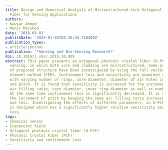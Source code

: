 ```yaml
---
title: Design and Numerical Analysis of Microstructured-Core Octagonal Photonic Crystal
  Fiber for Sensing Applications
authors:
- Kawsar Ahmed
- Monir Morshed
date: '2016-03-01'
publishDate: '2025-01-03T02:26:44.758400Z'
publication_types:
- article-journal
publication: '*Sensing and Bio-Sensing Research*'
doi: 10.1016/j.sbsr.2015.10.005
abstract: This paper presents an octagonal photonic crystal fiber (O-PCF) for liquid
  sensing, in which both core and cladding are microstructured. Some propagation characteristics
  of proposed structure have been investigated by using the full vectorial finite
  element method (FEM). Confinement loss and sensitivity are examined and compared
  with varying number of rings, core diameter, diameter of air holes in cladding ring
  and pitch. It is found that sensitivity is increased for the increment pitch value,
  air filling ratio, core diameter, inner ring diameter as well as number of rings.
  At the same time confinement loss is significantly decreased. It is also found that
  the increment of pitch by keeping the same air filling ratio increases the sensitivity
  and loss. Investigating the effects of different parameters, an O-PCF structure
  is designed which has a significantly higher relative sensitivity and lower confinement
  loss.
tags:
- Chemical sensor
- Evanescent field
- Octagonal photonic crystal fiber (O-PCF)
- Photonic Crystal Fiber (PCF)
- Sensitivity and confinement loss
---
```

